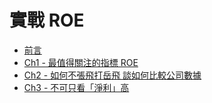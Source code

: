 # 實戰 ROE

* [前言](00.md)
* [Ch1 - 最值得關注的指標 ROE](01.md)
* [Ch2 - 如何不張飛打岳飛 談如何比較公司數據](02.md)
* [Ch3 - 不可只看「淨利」高](03.md)
